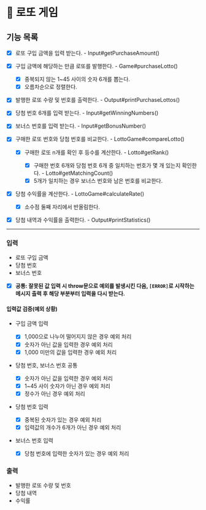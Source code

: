 # 🎱 로또 게임

## 기능 목록

- [x] 로또 구입 금액을 입력 받는다. - Input#getPurchaseAmount()

- [x] 구입 금액에 해당하는 만큼 로또를 발행한다. - Game#purchaseLotto()

  - [x] 중복되지 않는 1~45 사이의 숫자 6개를 뽑는다.
  - [x] 오름차순으로 정렬한다.

- [x] 발행한 로또 수량 및 번호를 출력한다. - Output#printPurchaseLottos()

- [x] 당첨 번호 6개를 입력 받는다. - Input#getWinningNumbers()

- [x] 보너스 번호를 입력 받는다. - Input#getBonusNumber()

- [x] 구매한 로또 번호와 당첨 번호를 비교한다. - LottoGame#compareLotto()

  - [x] 구매한 로또 n개를 확인 후 등수를 계산한다. - Lotto#getRank()

    - [x] 구매한 번호 6개와 당첨 번호 6개 중 일치하는 번호가 몇 개 있는지 확인한다. - Lotto#getMatchingCount()
    - [x] 5개가 일치하는 경우 보너스 번호와 남은 번호를 비교한다.

- [x] 당첨 수익률을 계산한다. - LottoGame#calculateRate()

  - [x] 소수점 둘째 자리에서 반올림한다.

- [x] 당첨 내역과 수익률을 출력한다. - Output#printStatistics()

---

### 입력

- 로또 구입 금액
- 당첨 번호
- 보너스 번호
- [x] **공통: 잘못된 값 입력 시 throw문으로 예외를 발생시킨 다음, `[ERROR]`로 시작하는 메시지 출력 후 해당 부분부터 입력을 다시 받는다.**

#### 입력값 검증(예외 상황)

- 구입 금액 입력

  - [x] 1,000으로 나누어 떨어지지 않은 경우 예외 처리
  - [x] 숫자가 아닌 값을 입력한 경우 예외 처리
  - [x] 1,000 미만의 값을 입력한 경우 예외 처리

- 당첨 번호, 보너스 번호 공통

  - [x] 숫자가 아닌 값을 입력한 경우 예외 처리
  - [x] 1~45 사이 숫자가 아닌 경우 예외 처리
  - [x] 정수가 아닌 경우 예외 처리

- 당첨 번호 입력

  - [x] 중복된 숫자가 있는 경우 예외 처리
  - [x] 입력값의 개수가 6개가 아닌 경우 예외 처리

- 보너스 번호 입력
  - [x] 당첨 번호에 입력한 숫자가 있는 경우 예외 처리

### 출력

- 발행한 로또 수량 및 번호
- 당첨 내역
- 수익률

